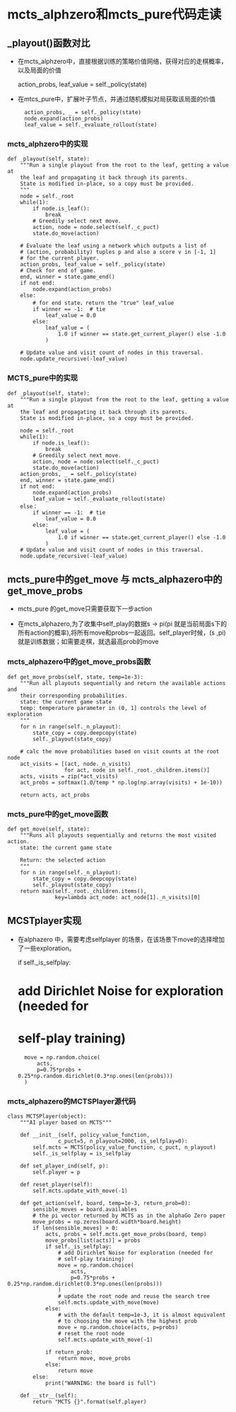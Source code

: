 # mcts_alphzero和mcts_pure代码走读

## _playout()函数对比

* 在mcts_alphzero中，直接根据训练的策略价值网络，获得对应的走棋概率，以及局面的价值

    action_probs, leaf_value = self._policy(state)

* 在mtcs_pure中，扩展叶子节点，并通过随机模拟对局获取该局面的价值

        action_probs, _ = self._policy(state)
        node.expand(action_probs)
        leaf_value = self._evaluate_rollout(state) 

### mcts_alphzero中的实现
    def _playout(self, state):
        """Run a single playout from the root to the leaf, getting a value at
        the leaf and propagating it back through its parents.
        State is modified in-place, so a copy must be provided.
        """
        node = self._root
        while(1):
            if node.is_leaf():
                break
            # Greedily select next move.
            action, node = node.select(self._c_puct)
            state.do_move(action)

        # Evaluate the leaf using a network which outputs a list of
        # (action, probability) tuples p and also a score v in [-1, 1]
        # for the current player.
        action_probs, leaf_value = self._policy(state)
        # Check for end of game.
        end, winner = state.game_end()
        if not end:
            node.expand(action_probs)
        else:
            # for end state，return the "true" leaf_value
            if winner == -1:  # tie
                leaf_value = 0.0
            else:
                leaf_value = (
                    1.0 if winner == state.get_current_player() else -1.0
                )

        # Update value and visit count of nodes in this traversal.
        node.update_recursive(-leaf_value)


### MCTS_pure中的实现
    def _playout(self, state):
        """Run a single playout from the root to the leaf, getting a value at
        the leaf and propagating it back through its parents.
        State is modified in-place, so a copy must be provided.

        node = self._root
        while(1):
            if node.is_leaf():
                break
            # Greedily select next move.
            action, node = node.select(self._c_puct)
            state.do_move(action)
        action_probs, _ = self._policy(state)
        end, winner = state.game_end() 
        if not end: 
            node.expand(action_probs)
            leaf_value = self._evaluate_rollout(state)
        else：
            if winner == -1:  # tie
                leaf_value = 0.0
            else:
                leaf_value = (
                    1.0 if winner == state.get_current_player() else -1.0
                )
        # Update value and visit count of nodes in this traversal.
        node.update_recursive(-leaf_value)

## mcts_pure中的get_move 与 mcts_alphazero中的get_move_probs

* mcts_pure 的get_move只需要获取下一步action

* 在mcts_alphazero,为了收集中self_play的数据s -> pi(pi 就是当前局面s下的所有action的概率),将所有move和probs一起返回。self_player时候，(s ,pi)就是训练数据；如需要走棋，就选最高prob的move


### mcts_alphazero中的get_move_probs函数

    def get_move_probs(self, state, temp=1e-3):
        """Run all playouts sequentially and return the available actions and
        their corresponding probabilities.
        state: the current game state
        temp: temperature parameter in (0, 1] controls the level of exploration
        """
        for n in range(self._n_playout):
            state_copy = copy.deepcopy(state)
            self._playout(state_copy)

        # calc the move probabilities based on visit counts at the root node
        act_visits = [(act, node._n_visits)
                      for act, node in self._root._children.items()]
        acts, visits = zip(*act_visits)
        act_probs = softmax(1.0/temp * np.log(np.array(visits) + 1e-10))

        return acts, act_probs

### mcts_pure中的get_move函数

    def get_move(self, state):
        """Runs all playouts sequentially and returns the most visited action.
        state: the current game state

        Return: the selected action
        """
        for n in range(self._n_playout):
            state_copy = copy.deepcopy(state)
            self._playout(state_copy)
        return max(self._root._children.items(),
                   key=lambda act_node: act_node[1]._n_visits)[0]


## MCSTplayer实现

* 在alphazero 中，需要考虑selfplayer 的场景，在该场景下move的选择增加了一些exploration。

    if self._is_selfplay:
    # add Dirichlet Noise for exploration (needed for
    # self-play training)
        move = np.random.choice(
            acts,
            p=0.75*probs + 0.25*np.random.dirichlet(0.3*np.ones(len(probs)))
        )
   

### mcts_alphazero的MCTSPlayer源代码

    class MCTSPlayer(object):
        """AI player based on MCTS"""

        def __init__(self, policy_value_function,
                    c_puct=5, n_playout=2000, is_selfplay=0):
            self.mcts = MCTS(policy_value_function, c_puct, n_playout)
            self._is_selfplay = is_selfplay

        def set_player_ind(self, p):
            self.player = p

        def reset_player(self):
            self.mcts.update_with_move(-1)

        def get_action(self, board, temp=1e-3, return_prob=0):
            sensible_moves = board.availables
            # the pi vector returned by MCTS as in the alphaGo Zero paper
            move_probs = np.zeros(board.width*board.height)
            if len(sensible_moves) > 0:
                acts, probs = self.mcts.get_move_probs(board, temp)
                move_probs[list(acts)] = probs
                if self._is_selfplay:
                    # add Dirichlet Noise for exploration (needed for
                    # self-play training)
                    move = np.random.choice(
                        acts,
                        p=0.75*probs + 0.25*np.random.dirichlet(0.3*np.ones(len(probs)))
                    )
                    # update the root node and reuse the search tree
                    self.mcts.update_with_move(move)
                else:
                    # with the default temp=1e-3, it is almost equivalent
                    # to choosing the move with the highest prob
                    move = np.random.choice(acts, p=probs)
                    # reset the root node
                    self.mcts.update_with_move(-1)

                if return_prob:
                    return move, move_probs
                else:
                    return move
            else:
                print("WARNING: the board is full")

        def __str__(self):
            return "MCTS {}".format(self.player)
